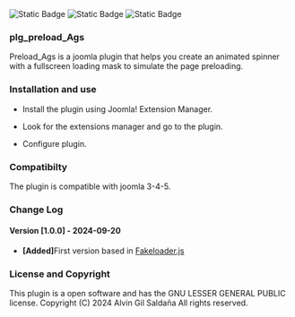 
<img alt="Static Badge" src="https://img.shields.io/badge/version-1.0.0-blue">

<img alt="Static Badge" src="https://img.shields.io/badge/compatibilty%20joomla%205-8A2BE2">

<img alt="Static Badge" src="https://img.shields.io/badge/August-2024-blue">

<h3>plg_preload_Ags</h3>
 
<p>Preload_Ags is a joomla plugin that helps you create an animated spinner with a fullscreen loading mask to simulate the page preloading.</p>

<h3>Installation and use</h3>
<ul>
<li>Install the plugin using Joomla! Extension Manager.</li>
</ul>

<ul>
<li>Look for the extensions manager and go to the plugin.</li>
</ul>

<ul>
<li>Configure plugin.</li>
</ul>




<h3>Compatibilty </h3>

<p>The plugin is compatible with joomla 3-4-5.</p>

<h3> Change Log</h3>

<h4>Version [1.0.0] - 2024-09-20</h4>

<ul>
<li><b>[Added]</b>First version based in  <a href=http://joaopereirawd.github.io/fakeLoader.js/>Fakeloader.js</a> 
</li>
</ul>


<h3>License and Copyright</h3>

<p>This plugin is a open software and has the GNU LESSER GENERAL PUBLIC license. Copyright (C) 2024 Alvin Gil Saldaña All rights reserved.</p>




